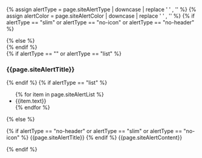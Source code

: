 
{% assign alertType =  page.siteAlertType | downcase | replace ' ' , '' %}
{% assign alertColor =  page.siteAlertColor | downcase | replace ' ' , '' %}
{% if alertType == "slim" or alertType == "no-icon" or alertType == "no-header"  %}
  <section class="usa-site-alert usa-site-alert--{{alertType}}  usa-site-alert--{{alertColor}}" aria-label="Site alert,">
{% else %}
    <section class="usa-site-alert usa-site-alert--{{alertColor}}" aria-label="Site alert,">
{% endif %}
    <div class="usa-alert">
      <div class="usa-alert__body">
      {% if alertType == "" or alertType == "list" %}
        <h3 class="usa-alert__heading">{{page.siteAlertTitle}}</h3>
      {% endif %}
      {% if alertType == "list" %}
        <ul class="usa-list">
          {% for item in page.siteAlertList %}
            <li>{{item.text}}</li>
          {% endfor %}
        </ul>
      {% else %}
        <p class="usa-alert__text">
        {% if alertType == "no-header" or alertType == "slim" or alertType == "no-icon" %}
          <span class= "bold">{{page.siteAlertTitle}}</span>
        {% endif %}
          {{page.siteAlertContent}}
        </p>
      {% endif %}
    </div>
  </div>
</section>
